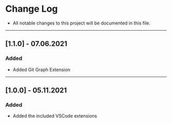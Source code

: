 # Change Log
- All notable changes to this project will be documented in this file.
---
## [1.1.0] - 07.06.2021
### Added
- Added Git Graph Extension
---
## [1.0.0] - 05.11.2021
### Added
- Added the included VSCode extensions
